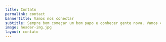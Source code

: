 ```yaml
---
title: Contato
permalink: contact
bannertitle: Vamos nos conectar
subtitle: Sempre bom começar um bom papo e conhecer gente nova. Vamos conversar?
image: header-img.jpg
layout: contato
---
```


